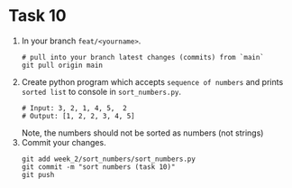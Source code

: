 # Task 10
1. In your branch `feat/<yourname>`.
   ```shell
   # pull into your branch latest changes (commits) from `main`
   git pull origin main
   ```
2. Create python program which accepts `sequence of numbers` and prints `sorted list` to console in `sort_numbers.py`.
   ```shell
   # Input: 3, 2, 1, 4, 5,  2
   # Output: [1, 2, 2, 3, 4, 5]
   ```
   Note, the numbers should not be sorted as numbers (not strings)
3. Commit your changes.
   ```shell
   git add week_2/sort_numbers/sort_numbers.py
   git commit -m "sort numbers (task 10)"
   git push
   ```